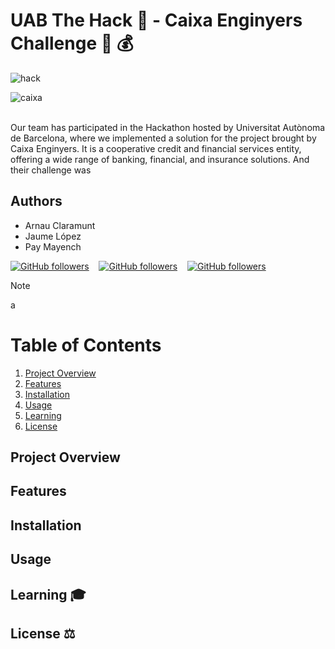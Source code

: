 # UAB The Hack 👾 - Caixa Enginyers Challenge 🚐 💰
![hack](https://github.com/EncryptEx/caixa-enginyers-mes-aprop/assets/95536223/660c4c7d-4be9-4f1e-b416-04ecb7db1cb4)<br>

![caixa](https://github.com/EncryptEx/caixa-enginyers-mes-aprop/assets/95536223/10f07df9-2823-4616-bc31-0749219a8d9d)<br><br>

Our team has participated in the Hackathon hosted by Universitat Autònoma de Barcelona, where we implemented a solution for the project brought by Caixa Enginyers. It is a cooperative credit and financial services entity, offering a wide range of banking, financial, and insurance solutions. And their challenge was 

## Authors
- Arnau Claramunt
- Jaume López
- Pay Mayench
  
[![GitHub followers](https://img.shields.io/github/followers/ArnauCS03?label=ArnauCS03)](https://github.com/ArnauCS03) &nbsp;&nbsp; [![GitHub followers](https://img.shields.io/github/followers/EncryptEx?label=EncryptEx)](https://github.com/EncryptEx) &nbsp;&nbsp; [![GitHub followers](https://img.shields.io/github/followers/PauMayench?label=PauMayench)](https://github.com/PauMayench)

>[!NOTE]  
> a

# Table of Contents

1. [Project Overview](#project-ov)
2. [Features](#features)
3. [Installation](#installation)
4. [Usage](#usage)
5. [Learning](#learning)
6. [License](#license)

<a name="project-ov"></a>
## Project Overview

<a name="features"></a>
## Features

<a name="installation"></a>
## Installation

<a name="usage"></a>
## Usage

<a name="learning"></a>
## Learning 🎓

<a name="license"></a>
## License ⚖️

